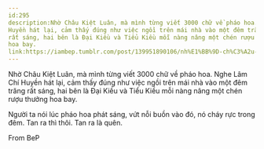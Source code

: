 ```yaml
---
id:295
description:Nhờ Châu Kiệt Luân, mà mình từng viết 3000 chữ về pháo hoa. Nghe Lâm Chí
Huyền hát lại, cảm thấy đúng như việc ngồi trên mái nhà vào một đêm trăng
rất sáng, hai bên là Đại Kiều và Tiểu Kiều mỗi nàng nâng một chén rượu thưởng
hoa bay.
link:https://iambep.tumblr.com/post/139951890106/nh%E1%BB%9D-ch%C3%A2u-ki%E1%BB%87t-lu%C3%A2n-m%C3%A0-m%C3%ACnh-t%E1%BB%ABng-vi%E1%BA%BFt-3000-ch%E1%BB%AF-v%E1%BB%81
---
```


Nhờ Châu Kiệt Luân, mà mình từng viết 3000 chữ về pháo hoa. Nghe Lâm Chí
Huyền hát lại, cảm thấy đúng như việc ngồi trên mái nhà vào một đêm trăng
rất sáng, hai bên là Đại Kiều và Tiểu Kiều mỗi nàng nâng một chén rượu thưởng
hoa bay.

Người ta nói lúc pháo hoa phát sáng, vứt nỗi buồn vào đó, nó cháy rực trong
đêm. Tan ra thì thôi. Tan ra là quên.

From BeP